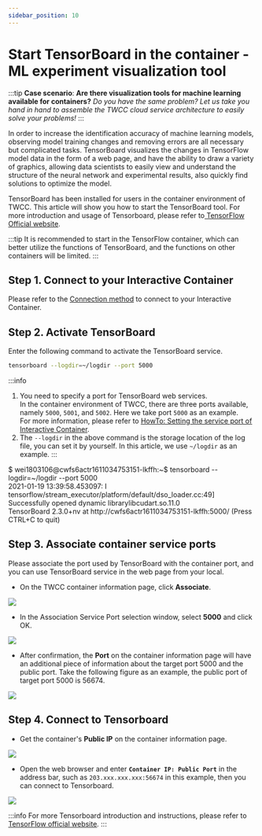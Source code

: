 ```yaml
---
sidebar_position: 10
---
```


# Start TensorBoard in the container - ML experiment visualization tool

:::tip **Case scenario**: **Are there visualization tools for machine learning available for containers?**
*Do you have the same problem? Let us take you hand in hand to assemble the TWCC cloud service architecture to easily solve your problems!*
:::

In order to increase the identification accuracy of machine learning models, observing model training changes and removing errors are all necessary but complicated tasks. TensorBoard visualizes the changes in TensorFlow model data in the form of a web page, and have the ability to draw a variety of graphics, allowing data scientists to easily view and understand the structure of the neural network and experimental results, also quickly find solutions to optimize the model.

TensorBoard has been installed for users in the container environment of TWCC. This article will show you how to start the TensorBoard tool. For more introduction and usage of Tensorboard, please refer to[ TensorFlow Official website](https://www.tensorflow.org/tensorboard).

:::tip
It is recommended to start in the TensorFlow container, which can better utilize the functions of TensorBoard, and the functions on other containers will be limited.
:::

## Step 1. Connect to your Interactive Container

Please refer to the [<ins>Connection method</ins>](https://man.twcc.ai/@twccdocs/SJlZnSOaN?type=view#%E4%BD%BF%E7%94%A8-Jupyter-Notebook) to connect to your Interactive Container.


## Step 2. Activate TensorBoard

Enter the following command to activate the TensorBoard service.

```bash
tensorboard --logdir=~/logdir --port 5000
```

:::info
1. You need to specify a port for TensorBoard web services. <br/>In the container environment of TWCC, there are three ports available, namely `5000`, `5001`, and `5002`. Here we take port `5000` as an example. <br/>For more information, please refer to [<ins>HowTo: Setting the service port of Interactive Container</ins>](https://www.twcc.ai/doc?page=howto-ccs-config-service-port). 
3. The `--logdir` in the above command is the storage location of the log file, you can set it by yourself. In this article, we use `~/logdir` as an example.
:::

<div style={{'background-color':'black', 'color':'white', 'padding':'20px'}}>
$ wei1803106@cwfs6actr1611034753151-lkffh:~$ tensorboard --logdir=~/logdir --port 5000<div></div>
2021-01-19 13:39:58.453097: I tensorflow/stream_executor/platform/default/dso_loader.cc:49] Successfully opened dynamic librarylibcudart.so.11.0<div></div>
TensorBoard 2.3.0+nv at http://cwfs6actr1611034753151-lkffh:5000/ (Press CTRL+C to quit)
</div>



## Step 3. Associate container service ports

Please associate the port used by TensorBoard with the container port, and you can use TensorBoard service in the web page from your local.

- On the TWCC container information page, click **Associate**.

![](https://cos.twcc.ai/SYS-MANUAL/uploads/upload_89aeaf9804fa985f97c53a9079df84a1.png)

- In the Association Service Port selection window, select **5000** and click OK.

![](https://cos.twcc.ai/SYS-MANUAL/uploads/upload_68fc744ec4a0630942f6a1c3e0b32544.png)


- After confirmation, the **Port** on the container information page will have an additional piece of information about the target port 5000 and the public port. Take the following figure as an example, the public port of target port 5000 is 56674.

![](https://cos.twcc.ai/SYS-MANUAL/uploads/upload_99e217be234e88b2d6bfa1652d157d1b.png)


## Step 4. Connect to Tensorboard
- Get the container's **Public IP** on the container information page.

![](https://cos.twcc.ai/SYS-MANUAL/uploads/upload_a972e0bb5cd199a1fb3d38ea2cfc7d4b.png)

- Open the web browser and enter **`Container IP: Public Port`** in the address bar, such as `203.xxx.xxx.xxx:56674` in this example, then you can connect to Tensorboard.

![](https://cos.twcc.ai/SYS-MANUAL/uploads/upload_1981c171cbb4ecec90e38ace7b6d47a1.png)


:::info
For more Tensorboard introduction and instructions, please refer to [<ins> TensorFlow official website</ins>](https://www.tensorflow.org/tensorboard).
:::